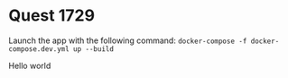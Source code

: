 # Quest 1729

Launch the app with the following command: `docker-compose -f docker-compose.dev.yml up --build`

Hello world
